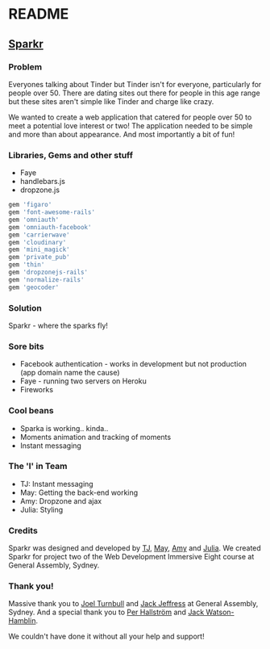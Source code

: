 # README

## [Sparkr](http://sparkr---.herokuapp.com/)

### Problem

Everyones talking about Tinder but Tinder isn't for everyone, particularly for people over 50. There are dating sites out there for people in this age range but these sites aren't simple like Tinder and charge like crazy. 

We wanted to create a web application that catered for people over 50 to meet a potential love interest or two! The application needed to be simple and more than about appearance. And most importantly a bit of fun!

### Libraries, Gems and other stuff

- Faye
- handlebars.js
- dropzone.js

```ruby
gem 'figaro'
gem 'font-awesome-rails'
gem 'omniauth'
gem 'omniauth-facebook'
gem 'carrierwave'
gem 'cloudinary'
gem 'mini_magick'
gem 'private_pub'
gem 'thin'
gem 'dropzonejs-rails'
gem 'normalize-rails'
gem 'geocoder'
```

### Solution

Sparkr - where the sparks fly!

### Sore bits

- Facebook authentication - works in development but not production (app domain name the cause)
- Faye - running two servers on Heroku
- Fireworks

### Cool beans

- Sparka is working.. kinda..
- Moments animation and tracking of moments 
- Instant messaging

### The 'I' in Team

- TJ: Instant messaging
- May: Getting the back-end working
- Amy: Dropzone and ajax
- Julia: Styling

### Credits

Sparkr was designed and developed by [TJ](https://github.com/einartj), [May](https://github.com/wxm112), [Amy](https://github.com/amysimmons) and [Julia](https://github.com/julia-). We created Sparkr for project two of the Web Development Immersive Eight course at General Assembly, Sydney.

### Thank you!

Massive thank you to [Joel Turnbull](https://github.com/wofockham) and [Jack Jeffress](https://github.com/anonymous-wolf) at General Assembly, Sydney. And a special thank you to [Per Hallström](https://github.com/perhallstroem) and [Jack Watson-Hamblin](https://github.com/FluffyJack).

We couldn't have done it without all your help and support!

